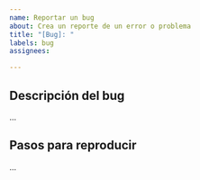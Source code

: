 ```yaml
---
name: Reportar un bug
about: Crea un reporte de un error o problema
title: "[Bug]: "
labels: bug
assignees: 

---
```


## Descripción del bug
...

## Pasos para reproducir
...
